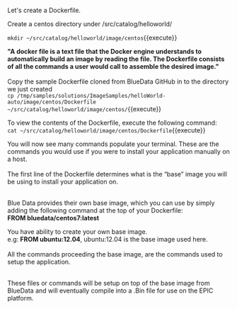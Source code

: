 
Let's create a Dockerfile. 

Create a centos directory under /src/catalog/helloworld/ 

`mkdir ~/src/catalog/helloworld/image/centos`{{execute}}


<strong>"A docker file is a text file that the Docker engine understands to automatically build an image by reading the file. The Dockerfile consists of all the commands a user would call to assemble the desired image."</strong><br>
<br>
Copy the sample Dockerfile cloned from BlueData GitHub in to the directory we just created<br>
`cp /tmp/samples/solutions/ImageSamples/helloWorld-auto/image/centos/Dockerfile  ~/src/catalog/helloworld/image/centos/`{{execute}}

To view the contents of the Dockerfile, execute the following command:<br>
`cat ~/src/catalog/helloworld/image/centos/Dockerfile`{{execute}}

You will now see many commands populate your terminal. These are the commands you would use if you were to install your application manually on a host. <br>
<br>The first line of the Dockerfile determines what is the “base” image you will be using to install your application on. 

<br>Blue Data provides their own base image, which you can use by simply adding the following command at the top of your Dockerfile: 
<br><b>FROM bluedata/centos7:latest</b><br>

You have ability to create your own base image.<br>
e.g: <b>FROM ubuntu:12.04</b>, ubuntu:12.04 is the base image used here.
<br>
<br>
All the commands proceeding the base image, are the commands used to setup the application. 

<br>These files or commands will be setup on top of the base image from BlueData and will eventually compile into a .Bin file for use on the EPIC platform. 

